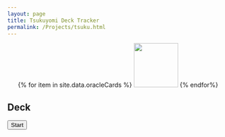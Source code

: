 ```yaml
---
layout: page
title: Tsukuyomi Deck Tracker
permalink: /Projects/tsuku.html
---
```


<script src="../js/tsuku.js"></script>

<!-- Fill Deck -->
<ul>
{% for item in site.data.oracleCards %}
    <img src="{{item.img}}" width=100px onclick="addCard('{{item.name}}', '{{item.img}}')">
{% endfor%}
</ul>

<!--
    draw starting hand
    draw
    tell what cards you've drawn
    search tsukuyomi
    draw and replace
-->
<h2>Deck</h2>
<ul>
    <span id="deckPlace"></span>
</ul>
<button>Start</button>